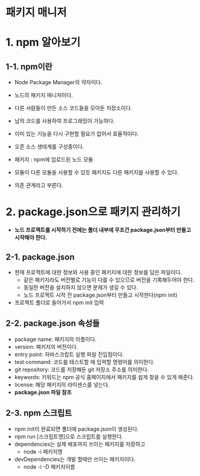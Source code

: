 패키지 매니저
=============
# 1. npm 알아보기
## 1-1. npm이란
* Node Package Manager의 약자이다.
* 노드의 패키지 매니저이다.
* 다른 사람들이 만든 소스 코드들을 모아둔 저장소이다.
* 남의 코드를 사용하여 프로그래밍이 가능하다.
* 이미 있는 기능을 다시 구현할 필요가 없어서 효율적이다.
* 오픈 소스 생태계를 구성중이다.

* 패키지 : npm에 업로드된 노드 모듈
* 모듈이 다른 모듈을 사용할 수 있듯 패키지도 다른 패키지를 사용할 수 있다.
* 의존 관계라고 부른다.
# 2. package.json으로 패키지 관리하기
* **노드 프로젝트를 시작하기 전에는 폴더 내부에 무조건 package.json부터 만들고 시작해야 한다.**
## 2-1. package.json
* 현재 프로젝트에 대한 정보와 사용 중인 패키지에 대한 정보를 담은 파일이다.
    * 같은 패키지라도 버전별로 기능이 다를 수 있으므로 버전을 기록해두어야 한다.
    * 동일한 버전을 설치하지 않으면 문제가 생길 수 있다.
    * 노드 프로젝트 시작 전 package.json부터 만들고 시작한다(npm init)
* 프로젝트 폴더로 들어가서 npm init 입력
## 2-2. package.json 속성들
* package name: 패키지의 이름이다.
* version: 패키지의 버전이다.
* entry point: 자바스크립트 실행 파일 진입점이다.
* test command: 코드를 테스트할 때 입력할 명령어를 의미한다.
* git repository: 코드를 저장해둔 git 저장소 주소를 의미한다.
* keywords: 키워드는 npm 공식 홈페이지에서 패키지를 쉽게 찾을 수 있게 해준다.
* license: 해당 패키지의 라이센스를 넣는다.
* **package.json 파일 참조**

## 2-3. npm 스크립트
* npm init이 완료되면 폴더에 package.json이 생성된다.
* npm run [스크립트명]으로 스크립트를 실행한다.
* dependencies는 실제 배포까지 쓰이는 패키지를 저장하고
    * node -i 패키지명
* devDependencies는 개발 할때만 쓰이는 패키지이다.
    * node -i -D 패키지이름
